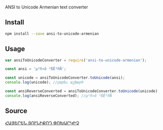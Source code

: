 ANSI to Unicode Armenian text converter

## Install

```sh
npm install --save ansi-to-unicode-armenian
```


## Usage

```js
var ansiToUnicodeConverter = require('ansi-to-unicode-armenian');

const ansi = 'µ³ñ»õ ³ßË³ñÑ';

const unicode = ansiToUnicodeConverter.toUnicode(ansi);
console.log(unicode); //բարեւ աշխարհ

const ansiReverseConverted = ansiToUnicodeConverter.toUnicode(unicode);
console.log(ansiReverseConverted); //µ³ñ»õ ³ßË³ñÑ

```

## Source

[ՀԱՅԵՐԵՆ ՅՈՒՆԻՔՈԴ ՓՈԽԱՐԿԻՉ](http://unicodenow.com/)
